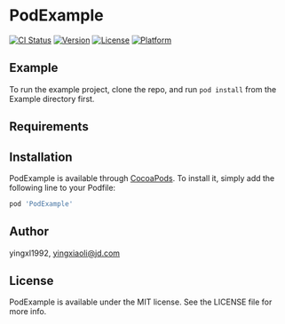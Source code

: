 # PodExample

[![CI Status](https://img.shields.io/travis/yingxl1992/PodExample.svg?style=flat)](https://travis-ci.org/yingxl1992/PodExample)
[![Version](https://img.shields.io/cocoapods/v/PodExample.svg?style=flat)](https://cocoapods.org/pods/PodExample)
[![License](https://img.shields.io/cocoapods/l/PodExample.svg?style=flat)](https://cocoapods.org/pods/PodExample)
[![Platform](https://img.shields.io/cocoapods/p/PodExample.svg?style=flat)](https://cocoapods.org/pods/PodExample)

## Example

To run the example project, clone the repo, and run `pod install` from the Example directory first.

## Requirements

## Installation

PodExample is available through [CocoaPods](https://cocoapods.org). To install
it, simply add the following line to your Podfile:

```ruby
pod 'PodExample'
```

## Author

yingxl1992, yingxiaoli@jd.com

## License

PodExample is available under the MIT license. See the LICENSE file for more info.
